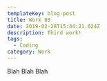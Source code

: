 ```yaml
---
templateKey: blog-post
title: Work 03
date: 2019-02-28T15:44:21.624Z
description: Third work!
tags:
  - Coding
category: Work
---
```

Blah Blah Blah
